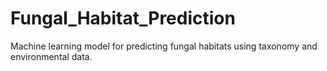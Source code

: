 # Fungal_Habitat_Prediction
Machine learning model for predicting fungal habitats using taxonomy and environmental data.

